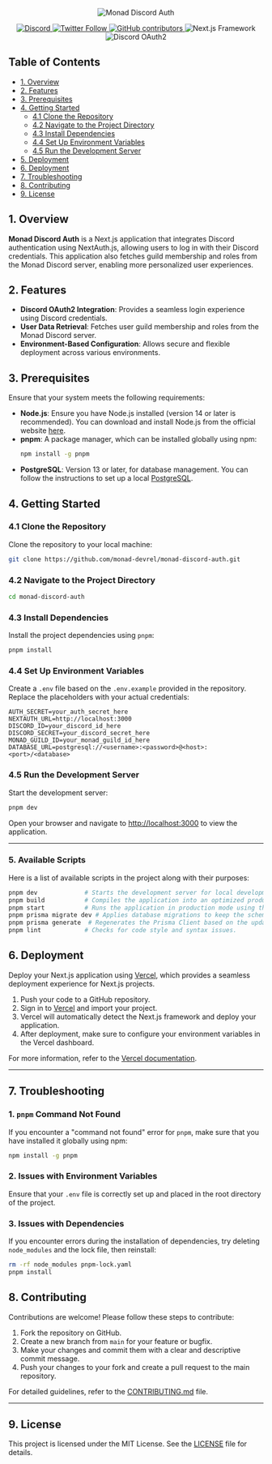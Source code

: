 <p align="center">
    <img alt="Monad Discord Auth" src="https://github.com/user-attachments/assets/32f470e7-ca9f-4610-a28b-0d630456dce2">
</p>

<p align="center">
    <a href="https://discord.gg/T7KKNT4cng">
        <img src="https://img.shields.io/badge/Discord-Monad%20Developers-7289DA?logo=discord&logoColor=white" alt="Discord">
    </a>
    <a href="https://x.com/monad_xyz">
        <img src="https://img.shields.io/twitter/follow/Monad?style=social" alt="Twitter Follow">
    </a>
    <a href="https://github.com/monad-devrel/monad-discord-auth">
        <img src="https://img.shields.io/github/contributors/monad-devrel/monad-discord-auth" alt="GitHub contributors">
    </a>
    <img src="https://img.shields.io/badge/Next.js-Framework-000000?logo=next.js" alt="Next.js Framework">
    <img src="https://img.shields.io/badge/Discord-OAuth2-7289DA?logo=discord" alt="Discord OAuth2">

</p>

## <a name='TableofContents'></a>Table of Contents

- [1. Overview](#1-overview)
- [2. Features](#2-features)
- [3. Prerequisites](#3-prerequisites)
- [4. Getting Started](#4-getting-started)
  - [4.1 Clone the Repository](#41-clone-the-repository)
  - [4.2 Navigate to the Project Directory](#42-navigate-to-the-project-directory)
  - [4.3 Install Dependencies](#43-install-dependencies)
  - [4.4 Set Up Environment Variables](#44-set-up-environment-variables)
  - [4.5 Run the Development Server](#45-run-the-development-server)
- [5. Deployment](#5-available-scripts)
- [6. Deployment](#6-deployment)
- [7. Troubleshooting](#6-troubleshooting)
- [8. Contributing](#7-contributing)
- [9. License](#8-license)

## 1. Overview

**Monad Discord Auth** is a Next.js application that integrates Discord authentication using NextAuth.js, allowing users to log in with their Discord credentials. This application also fetches guild membership and roles from the Monad Discord server, enabling more personalized user experiences.

## 2. Features

- **Discord OAuth2 Integration**: Provides a seamless login experience using Discord credentials.
- **User Data Retrieval**: Fetches user guild membership and roles from the Monad Discord server.
- **Environment-Based Configuration**: Allows secure and flexible deployment across various environments.

## 3. Prerequisites

Ensure that your system meets the following requirements:

- **Node.js**: Ensure you have Node.js installed (version 14 or later is recommended). You can download and install Node.js from the official website [here](https://nodejs.org/en/).
- **pnpm**: A package manager, which can be installed globally using npm:
  ```bash
  npm install -g pnpm
  ```
- **PostgreSQL**: Version 13 or later, for database management. You can follow the instructions to set up a local [PostgreSQL](https://www.prisma.io/dataguide/postgresql/setting-up-a-local-postgresql-database).

## 4. Getting Started

### 4.1 Clone the Repository

Clone the repository to your local machine:

```bash
git clone https://github.com/monad-devrel/monad-discord-auth.git
```

### 4.2 Navigate to the Project Directory

```bash
cd monad-discord-auth
```

### 4.3 Install Dependencies

Install the project dependencies using `pnpm`:

```bash
pnpm install
```

### 4.4 Set Up Environment Variables

Create a `.env` file based on the `.env.example` provided in the repository. Replace the placeholders with your actual credentials:

```env
AUTH_SECRET=your_auth_secret_here
NEXTAUTH_URL=http://localhost:3000
DISCORD_ID=your_discord_id_here
DISCORD_SECRET=your_discord_secret_here
MONAD_GUILD_ID=your_monad_guild_id_here
DATABASE_URL=postgresql://<username>:<password>@<host>:<port>/<database>
```

### 4.5 Run the Development Server

Start the development server:

```bash
pnpm dev
```

Open your browser and navigate to [http://localhost:3000](http://localhost:3000) to view the application.

---

### 5. Available Scripts

Here is a list of available scripts in the project along with their purposes:

```bash
pnpm dev             # Starts the development server for local development and testing.
pnpm build           # Compiles the application into an optimized production build.
pnpm start           # Runs the application in production mode using the compiled files.
pnpm prisma migrate dev # Applies database migrations to keep the schema in sync with your Prisma schema.
pnpm prisma generate  # Regenerates the Prisma Client based on the updated schema.
pnpm lint            # Checks for code style and syntax issues.
```

## 6. Deployment

Deploy your Next.js application using [Vercel](https://vercel.com/), which provides a seamless deployment experience for Next.js projects.

1. Push your code to a GitHub repository.
2. Sign in to [Vercel](https://vercel.com/) and import your project.
3. Vercel will automatically detect the Next.js framework and deploy your application.
4. After deployment, make sure to configure your environment variables in the Vercel dashboard.

For more information, refer to the [Vercel documentation](https://vercel.com/docs).

---

## 7. Troubleshooting

### 1. `pnpm` Command Not Found

If you encounter a "command not found" error for `pnpm`, make sure that you have installed it globally using npm:

```bash
npm install -g pnpm
```

### 2. Issues with Environment Variables

Ensure that your `.env` file is correctly set up and placed in the root directory of the project.

### 3. Issues with Dependencies

If you encounter errors during the installation of dependencies, try deleting `node_modules` and the lock file, then reinstall:

```bash
rm -rf node_modules pnpm-lock.yaml
pnpm install
```

## 8. Contributing

Contributions are welcome! Please follow these steps to contribute:

1. Fork the repository on GitHub.
2. Create a new branch from `main` for your feature or bugfix.
3. Make your changes and commit them with a clear and descriptive commit message.
4. Push your changes to your fork and create a pull request to the main repository.

For detailed guidelines, refer to the [CONTRIBUTING.md](CONTRIBUTING.md) file.

---

## 9. License

This project is licensed under the MIT License. See the [LICENSE](LICENSE.md) file for details.
